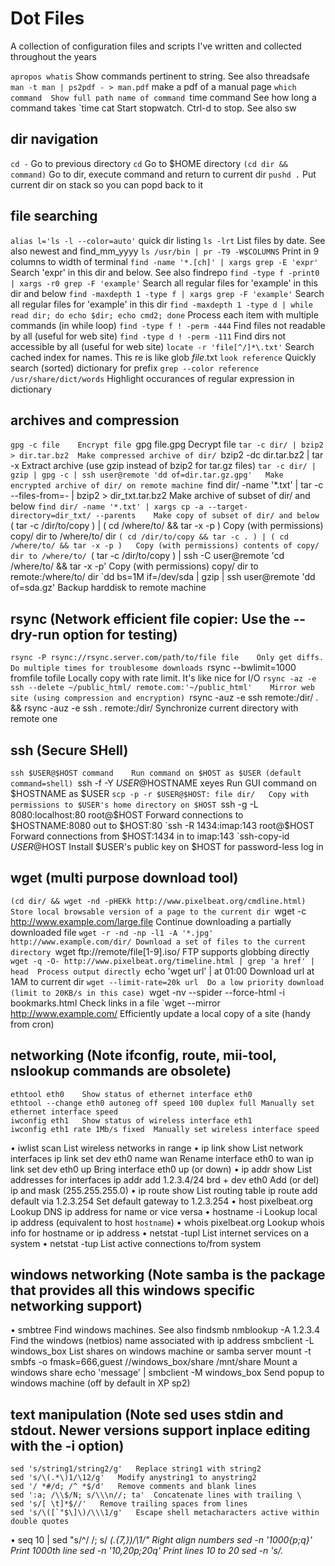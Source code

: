 Dot Files
====

A collection of configuration files and scripts I've written and
collected throughout the years

`apropos whatis`	Show commands pertinent to string. See also threadsafe
`man -t man | ps2pdf - > man.pdf`	make a pdf of a manual page
`which command	Show full path name of command
`time command	See how long a command takes
`time cat	Start stopwatch. Ctrl-d to stop. See also sw

dir navigation
----------
`cd -`	Go to previous directory
`cd`	Go to $HOME directory
`(cd dir && command)`	Go to dir, execute command and return to current dir
`pushd .`	Put current dir on stack so you can popd back to it

file searching
----------
`alias l='ls -l --color=auto'`	quick dir listing
`ls -lrt`	List files by date. See also newest and find_mm_yyyy
`ls /usr/bin | pr -T9 -W$COLUMNS`	Print in 9 columns to width of terminal
`find -name '*.[ch]' | xargs grep -E 'expr'`	Search 'expr' in this dir and below. See also findrepo
`find -type f -print0 | xargs -r0 grep -F 'example'`	Search all regular files for 'example' in this dir and below
`find -maxdepth 1 -type f | xargs grep -F 'example'`	Search all regular files for 'example' in this dir
`find -maxdepth 1 -type d | while read dir; do echo $dir; echo cmd2; done`	Process each item with multiple commands (in while loop)
`find -type f ! -perm -444`	Find files not readable by all (useful for web site)
`find -type d ! -perm -111`	Find dirs not accessible by all (useful for web site)
`locate -r 'file[^/]*\.txt'`	Search cached index for names. This re is like glob *file*.txt
`look reference`	Quickly search (sorted) dictionary for prefix
`grep --color reference /usr/share/dict/words`	Highlight occurances of regular expression in dictionary

archives and compression
----------
`gpg -c file	Encrypt file
`gpg file.gpg	Decrypt file
`tar -c dir/ | bzip2 > dir.tar.bz2	Make compressed archive of dir/
`bzip2 -dc dir.tar.bz2 | tar -x	Extract archive (use gzip instead of bzip2 for tar.gz files)
`tar -c dir/ | gzip | gpg -c | ssh user@remote 'dd of=dir.tar.gz.gpg'	Make encrypted archive of dir/ on remote machine
`find dir/ -name '*.txt' | tar -c --files-from=- | bzip2 > dir_txt.tar.bz2	Make archive of subset of dir/ and below
`find dir/ -name '*.txt' | xargs cp -a --target-directory=dir_txt/ --parents	Make copy of subset of dir/ and below
`( tar -c /dir/to/copy ) | ( cd /where/to/ && tar -x -p )	Copy (with permissions) copy/ dir to /where/to/ dir
`( cd /dir/to/copy && tar -c . ) | ( cd /where/to/ && tar -x -p )	Copy (with permissions) contents of copy/ dir to /where/to/
`( tar -c /dir/to/copy ) | ssh -C user@remote 'cd /where/to/ && tar -x -p'	Copy (with permissions) copy/ dir to remote:/where/to/ dir
`dd bs=1M if=/dev/sda | gzip | ssh user@remote 'dd of=sda.gz'	Backup harddisk to remote machine

rsync (Network efficient file copier: Use the --dry-run option for
testing)
----------
`rsync -P rsync://rsync.server.com/path/to/file file	Only get diffs. Do multiple times for troublesome downloads
`rsync --bwlimit=1000 fromfile tofile	Locally copy with rate limit. It's like nice for I/O
`rsync -az -e ssh --delete ~/public_html/ remote.com:'~/public_html'	Mirror web site (using compression and encryption)
`rsync -auz -e ssh remote:/dir/ . && rsync -auz -e ssh . remote:/dir/	Synchronize current directory with remote one

ssh (Secure SHell)
----------
`ssh $USER@$HOST command	Run command on $HOST as $USER (default command=shell)
`ssh -f -Y $USER@$HOSTNAME xeyes	Run GUI command on $HOSTNAME as $USER
`scp -p -r $USER@$HOST: file dir/	Copy with permissions to $USER's home directory on $HOST
`ssh -g -L 8080:localhost:80 root@$HOST	Forward connections to $HOSTNAME:8080 out to $HOST:80
`ssh -R 1434:imap:143 root@$HOST	Forward connections from $HOST:1434 in to imap:143
`ssh-copy-id $USER@$HOST	Install $USER's public key on $HOST for password-less log in

wget (multi purpose download tool)
----------
`(cd dir/ && wget -nd -pHEKk http://www.pixelbeat.org/cmdline.html)	Store local browsable version of a page to the current dir
`wget -c http://www.example.com/large.file	Continue downloading a partially downloaded file
`wget -r -nd -np -l1 -A '*.jpg' http://www.example.com/dir/	Download a set of files to the current directory
`wget ftp://remote/file[1-9].iso/	FTP supports globbing directly
`wget -q -O- http://www.pixelbeat.org/timeline.html | grep 'a href' | head	Process output directly
`echo 'wget url' | at 01:00	Download url at 1AM to current dir
`wget --limit-rate=20k url	Do a low priority download (limit to 20KB/s in this case)
`wget -nv --spider --force-html -i bookmarks.html	Check links in a file
`wget --mirror http://www.example.com/	Efficiently update a local copy of a site (handy from cron)

networking (Note ifconfig, route, mii-tool, nslookup commands are
obsolete)
----------
 	ethtool eth0	Show status of ethernet interface eth0
 	ethtool --change eth0 autoneg off speed 100 duplex full	Manually set ethernet interface speed
 	iwconfig eth1	Show status of wireless interface eth1
 	iwconfig eth1 rate 1Mb/s fixed	Manually set wireless interface speed
•	iwlist scan	List wireless networks in range
•	ip link show	List network interfaces
 	ip link set dev eth0 name wan	Rename interface eth0 to wan
 	ip link set dev eth0 up	Bring interface eth0 up (or down)
•	ip addr show	List addresses for interfaces
 	ip addr add 1.2.3.4/24 brd + dev eth0	Add (or del) ip and mask (255.255.255.0)
•	ip route show	List routing table
 	ip route add default via 1.2.3.254	Set default gateway to 1.2.3.254
•	host pixelbeat.org	Lookup DNS ip address for name or vice versa
•	hostname -i	Lookup local ip address (equivalent to host `hostname`)
•	whois pixelbeat.org	Lookup whois info for hostname or ip address
•	netstat -tupl	List internet services on a system
•	netstat -tup	List active connections to/from system

windows networking (Note samba is the package that provides all this windows specific networking support)
----------
•	smbtree	Find windows machines. See also findsmb
 	nmblookup -A 1.2.3.4	Find the windows (netbios) name associated with ip address
 	smbclient -L windows_box	List shares on windows machine or samba server
 	mount -t smbfs -o fmask=666,guest //windows_box/share /mnt/share	Mount a windows share
 	echo 'message' | smbclient -M windows_box	Send popup to windows
  machine (off by default in XP sp2)

text manipulation (Note sed uses stdin and stdout. Newer versions
support inplace editing with the -i option)
----------
 	sed 's/string1/string2/g'	Replace string1 with string2
 	sed 's/\(.*\)1/\12/g'	Modify anystring1 to anystring2
 	sed '/ *#/d; /^ *$/d'	Remove comments and blank lines
 	sed ':a; /\\$/N; s/\\\n//; ta'	Concatenate lines with trailing \
 	sed 's/[ \t]*$//'	Remove trailing spaces from lines
 	sed 's/\([`"$\]\)/\\\1/g'	Escape shell metacharacters active within double quotes
•	seq 10 | sed "s/^/      /; s/ *\(.\{7,\}\)/\1/"	Right align numbers
 	sed -n '1000{p;q}'	Print 1000th line
 	sed -n '10,20p;20q'	Print lines 10 to 20
 	sed -n 's/.*<title>\(.*\)<\/title>.*/\1/ip;T;q'	Extract title from HTML web page
 	sed -i 42d ~/.ssh/known_hosts	Delete a particular line
 	sort -t. -k1,1n -k2,2n -k3,3n -k4,4n	Sort IPV4 ip addresses
•	echo 'Test' | tr '[:lower:]' '[:upper:]'	Case conversion
•	tr -dc '[:print:]' < /dev/urandom	Filter non printable characters
•	tr -s '[:blank:]' '\t' </proc/diskstats | cut -f4	cut fields separated by blanks
•	history | wc -l	Count lines

set operations (Note you can export LANG=C for speed. Also these
assume no duplicate lines within a file)
----------

 	sort file1 file2 | uniq	Union of unsorted files
 	sort file1 file2 | uniq -d	Intersection of unsorted files
 	sort file1 file1 file2 | uniq -u	Difference of unsorted files
 	sort file1 file2 | uniq -u	Symmetric Difference of unsorted files
 	join -t'\0' -a1 -a2 file1 file2	Union of sorted files
 	join -t'\0' file1 file2	Intersection of sorted files
 	join -t'\0' -v2 file1 file2	Difference of sorted files
 	join -t'\0' -v1 -v2 file1 file2	Symmetric Difference of sorted files

math
----------

•	echo '(1 + sqrt(5))/2' | bc -l	Quick math (Calculate φ). See also bc
•	echo 'pad=20; min=64; (100*10^6)/((pad+min)*8)' | bc	More complex (int) e.g. This shows max FastE packet rate
•	echo 'pad=20; min=64; print (100E6)/((pad+min)*8)' | python	Python handles scientific notation
•	echo 'pad=20; plot [64:1518] (100*10**6)/((pad+x)*8)' | gnuplot -persist	Plot FastE packet rate vs packet size
•	echo 'obase=16; ibase=10; 64206' | bc	Base conversion (decimal to hexadecimal)
•	echo $((0x2dec))	Base conversion (hex to dec) ((shell arithmetic expansion))
•	units -t '100m/9.58s' 'miles/hour'	Unit conversion (metric to imperial)
•	units -t '500GB' 'GiB'	Unit conversion (SI to IEC prefixes)
•	units -t '1 googol'	Definition lookup
•	seq 100 | (tr '\n' +; echo 0) | bc	Add a column of numbers. See also add and funcpy

calendar
----------
•	cal -3	Display a calendar
•	cal 9 1752	Display a calendar for a particular month year
•	date -d fri	What date is it this friday. See also day
•	[ $(date -d "tomorrow" +%d) = "01" ] || exit	exit a script unless it's the last day of the month
•	date --date='25 Dec' +%A	What day does xmas fall on, this year
•	date --date='@2147483647'	Convert seconds since the epoch (1970-01-01 UTC) to date
•	TZ='America/Los_Angeles' date	What time is it on west coast of US (use tzselect to find TZ)
•	date --date='TZ="America/Los_Angeles" 09:00 next Fri'	What's the local time for 9AM next Friday on west coast US

locales
----------
•	printf "%'d\n" 1234	Print number with thousands grouping appropriate to locale
•	BLOCK_SIZE=\'1 ls -l	Use locale thousands grouping in ls. See also l
•	echo "I live in `locale territory`"	Extract info from locale database
•	LANG=en_IE.utf8 locale int_prefix	Lookup locale info for specific country. See also ccodes
•	locale | cut -d= -f1 | xargs locale -kc | less	List fields available in locale database
recode (Obsoletes iconv, dos2unix, unix2dos)
•	recode -l | less	Show available conversions (aliases on each line)
 	recode windows-1252.. file_to_change.txt	Windows "ansi" to local charset (auto does CRLF conversion)
 	recode utf-8/CRLF.. file_to_change.txt	Windows utf8 to local charset
 	recode iso-8859-15..utf8 file_to_change.txt	Latin9 (western europe) to utf8
 	recode ../b64 < file.txt > file.b64	Base64 encode
 	recode /qp.. < file.qp > file.txt	Quoted printable decode
 	recode ..HTML < file.txt > file.html	Text to HTML
•	recode -lf windows-1252 | grep euro	Lookup table of characters
•	echo -n 0x80 | recode latin-9/x1..dump	Show what a code represents in latin-9 charmap
•	echo -n 0x20AC | recode ucs-2/x2..latin-9/x	Show latin-9 encoding
•	echo -n 0x20AC | recode ucs-2/x2..utf-8/x	Show utf-8 encoding

CDs
----------
 	gzip < /dev/cdrom > cdrom.iso.gz	Save copy of data cdrom
 	mkisofs -V LABEL -r dir | gzip > cdrom.iso.gz	Create cdrom image from contents of dir
 	mount -o loop cdrom.iso /mnt/dir	Mount the cdrom image at /mnt/dir (read only)
 	cdrecord -v dev=/dev/cdrom blank=fast	Clear a CDRW
 	gzip -dc cdrom.iso.gz | cdrecord -v dev=/dev/cdrom -	Burn cdrom image (use dev=ATAPI -scanbus to confirm dev)
 	cdparanoia -B	Rip audio tracks from CD to wav files in current dir
 	cdrecord -v dev=/dev/cdrom -audio -pad *.wav	Make audio CD from all wavs in current dir (see also cdrdao)
 	oggenc --tracknum='track' track.cdda.wav -o 'track.ogg'	Make ogg file from wav file

disk space (See also FSlint)
----------
•	ls -lSr	Show files by size, biggest last
•	du -s * | sort -k1,1rn | head	Show top disk users in current dir. See also dutop
•	du -hs /home/* | sort -k1,1h	Sort paths by easy to interpret disk usage
•	df -h	Show free space on mounted filesystems
•	df -i	Show free inodes on mounted filesystems
•	fdisk -l	Show disks partitions sizes and types (run as root)
•	rpm -q -a --qf '%10{SIZE}\t%{NAME}\n' | sort -k1,1n	List all packages by installed size (Bytes) on rpm distros
•	dpkg-query -W -f='${Installed-Size;10}\t${Package}\n' | sort -k1,1n	List all packages by installed size (KBytes) on deb distros
•	dd bs=1 seek=2TB if=/dev/null of=ext3.test	Create a large test file (taking no space). See also truncate
•	> file	truncate data of file or create an empty file

Monitoring/debugging
----------
•	tail -f /var/log/messages	Monitor messages in a log file
•	strace -c ls >/dev/null	Summarise/profile system calls made by command
•	strace -f -e open ls >/dev/null	List system calls made by command
•	ltrace -f -e getenv ls >/dev/null	List library calls made by command
•	lsof -p $$	List paths that process id has open
•	lsof ~	List processes that have specified path open
•	tcpdump not port 22	Show network traffic except ssh. See also tcpdump_not_me
•	ps -e -o pid,args --forest	List processes in a hierarchy
•	ps -e -o pcpu,cpu,nice,state,cputime,args --sort pcpu | sed '/^ 0.0 /d'	List processes by % cpu usage
•	ps -e -orss=,args= | sort -b -k1,1n | pr -TW$COLUMNS	List processes by mem (KB) usage. See also ps_mem.py
•	ps -C firefox-bin -L -o pid,tid,pcpu,state	List all threads for a particular process
•	ps -p 1,2	List info for particular process IDs
•	last reboot	Show system reboot history
•	free -m	Show amount of (remaining) RAM (-m displays in MB)
•	watch -n.1 'cat /proc/interrupts'	Watch changeable data continuously
•	udevadm monitor	Monitor udev events to help configure rules

system information (see also sysinfo) ('#' means root access is
required)
----------
•	uname -a	Show kernel version and system architecture
•	head -n1 /etc/issue	Show name and version of distribution
•	cat /proc/partitions	Show all partitions registered on the system
•	grep MemTotal /proc/meminfo	Show RAM total seen by the system
•	grep "model name" /proc/cpuinfo	Show CPU(s) info
•	lspci -tv	Show PCI info
•	lsusb -tv	Show USB info
•	mount | column -t	List mounted filesystems on the system (and align output)
•	grep -F capacity: /proc/acpi/battery/BAT0/info	Show state of cells in laptop battery
#	dmidecode -q | less	Display SMBIOS/DMI information
#	smartctl -A /dev/sda | grep Power_On_Hours	How long has this disk (system) been powered on in total
#	hdparm -i /dev/sda	Show info about disk sda
#	hdparm -tT /dev/sda	Do a read speed test on disk sda
#	badblocks -s /dev/sda	Test for unreadable blocks on disk sda
interactive (see also linux keyboard shortcuts)
•	readline	Line editor used by bash, python, bc, gnuplot, ...
•	screen	Virtual terminals with detach capability, ...
•	mc	Powerful file manager that can browse rpm, tar, ftp, ssh, ...
•	gnuplot	Interactive/scriptable graphing
•	links	Web browser
•	xdg-open .	open a file or url with the registered desktop application
